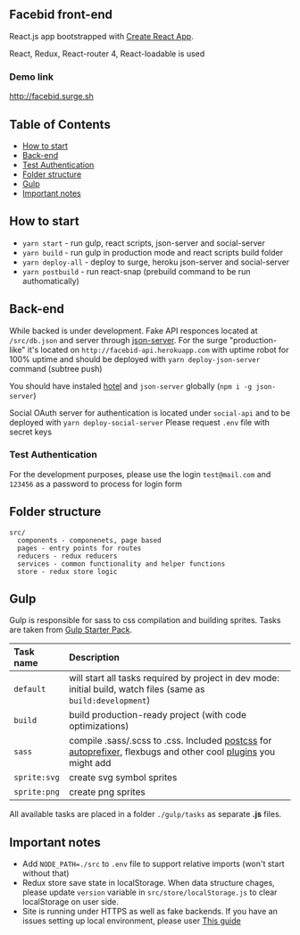 ## Facebid front-end
React.js app bootstrapped with [Create React App](https://github.com/facebookincubator/create-react-app).

React, Redux, React-router 4, React-loadable is used

### Demo link
http://facebid.surge.sh

## Table of Contents
- [How to start](#hot-to-start)
- [Back-end](#back-end)
- [Test Authentication](#test-authentication)
- [Folder structure](#folder-structure)
- [Gulp](#gulp)
- [Important notes](#important-notes)

## How to start
* `yarn start` - run gulp, react scripts, json-server and social-server
* `yarn build` - run gulp in production mode and react scripts build folder
* `yarn deploy-all` - deploy to surge, heroku json-server and social-server
* `yarn postbuild` - run react-snap (prebuild command to be run authomatically)

## Back-end
While backed is under development. Fake API responces located at `/src/db.json` and server through [json-server](https://github.com/typicode/json-server). For the surge "production-like" it's located on `http://facebid-api.herokuapp.com` with uptime robot for 100% uptime and should be deployed with `yarn deploy-json-server` command (subtree push)

You should have instaled [hotel](https://github.com/typicode/hotel) and `json-server` globally (`npm i -g json-server`)

Social OAuth server for authentication is located under `social-api` and to be deployed with `yarn deploy-social-server`
Please request `.env` file with secret keys

### Test Authentication
For the development purposes, please use the login `test@mail.com` and `123456` as a password to process for login form

## Folder structure
```
src/
  components - componenets, page based
  pages - entry points for routes
  reducers - redux reducers
  services - common functionality and helper functions
  store - redux store logic
```

## Gulp
Gulp is responsible for sass to css compilation and building sprites. Tasks are taken from [Gulp Starter Pack](http://github.com/dpmango/gulp-starter-pack).

Task name          | Description                                                      
:------------------|:----------------------------------
`default`          | will start all tasks required by project in dev mode: initial build, watch files (same as `build:development`)
`build`            | build production-ready project (with code optimizations)
`sass` 	           | compile .sass/.scss to .css. Included [postcss](https://github.com/postcss/postcss) for [autoprefixer](https://github.com/postcss/autoprefixer), flexbugs and other cool [plugins](https://github.com/postcss/postcss#plugins) you might add
`sprite:svg`       | create svg symbol sprites
`sprite:png`       | create png sprites

All available tasks are placed in a folder `./gulp/tasks` as separate **.js** files.

## Important notes
- Add `NODE_PATH=./src` to `.env` file to support relative imports (won't start without that)
- Redux store save state in localStorage. When data structure chages, please update `version` variable in `src/store/localStorage.js` to clear localStorage on user side.
- Site is running under HTTPS as well as fake backends. If you have an issues setting up local environment, please user [This guide]( https://medium.freecodecamp.org/how-to-get-https-working-on-your-local-development-environment-in-5-minutes-7af615770eec)
